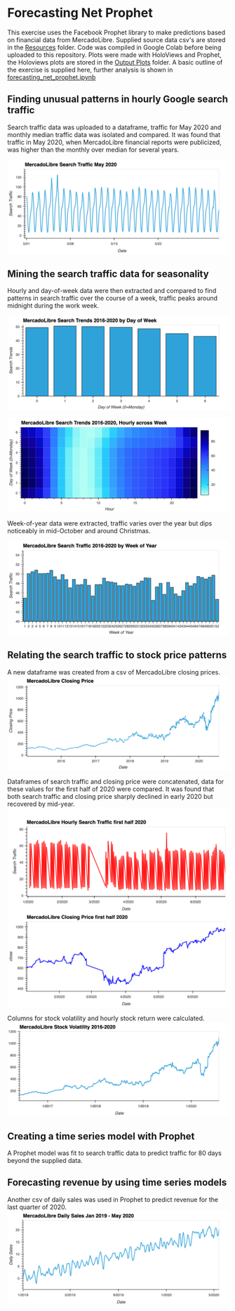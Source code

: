 # Forecasting Net Prophet
This exercise uses the Facebook Prophet library to make predictions based on financial data from MercadoLibre. Supplied source data csv's are stored in the [Resources](https://github.com/redtea3930/Forecasting_Net_Prophet/tree/main/Resources) folder.  Code was compiled in Google Colab before being uploaded to this repository. Plots were made with HoloViews and Prophet, the Holoviews plots are stored in the [Output Plots](https://github.com/redtea3930/Forecasting_Net_Prophet/tree/main/Output%20Plots) folder. A basic outline of the exercise is supplied here, further analysis is shown in [forecasting_net_prophet.ipynb](https://github.com/redtea3930/Forecasting_Net_Prophet/blob/main/forecasting_net_prophet.ipynb)

## Finding unusual patterns in hourly Google search traffic
Search traffic data was uploaded to a dataframe, traffic for May 2020 and monthly median traffic data was isolated and compared. It was found that traffic in May 2020, when MercadoLibre financial reports were publicized, was higher than the monthly over median for several years.

![MeradoLibre Search Traffic May 2020](https://github.com/redtea3930/Forecasting_Net_Prophet/blob/main/Output%20Plots/MercadoLibre%20Search%20Traffic%20May%202020.png)

## Mining the search traffic data for seasonality
Hourly and day-of-week data were then extracted and compared to find patterns in search traffic over the course of a week, traffic peaks around midnight during the work week.

![MercadoLibre Search Traffic by Day of Week](https://github.com/redtea3930/Forecasting_Net_Prophet/blob/main/Output%20Plots/MercadoLibre%20Search%20Trends%202016-2020%20by%20Day%20of%20Week.png)

![MercadoLibre Search Traffic Hourly Across Week](https://github.com/redtea3930/Forecasting_Net_Prophet/blob/main/Output%20Plots/MercadoLibre%20Search%20Trends%202016-2020%2C%20Hourly%20across%20Week.png)

Week-of-year data were extracted, traffic varies over the year but dips noticeably in mid-October and around Christmas.

![MercadoLibre Search Traffic 2016-2020 by Week of Year](https://github.com/redtea3930/Forecasting_Net_Prophet/blob/main/Output%20Plots/MercadoLibre%20Search%20Traffic%202016-2020%20by%20Week%20of%20Year.png)
## Relating the search traffic to stock price patterns
A new dataframe was created from a csv of MercadoLibre closing prices.
![MercadoLibre Closing Price](https://github.com/redtea3930/Forecasting_Net_Prophet/blob/main/Output%20Plots/MercadoLibre%20Closing%20Price.png)

Dataframes of search traffic and closing price were concatenated, data for these values for the first half of 2020 were compared. It was found that both search traffic and closing price sharply declined in early 2020 but recovered by mid-year.
![MercadoLibre Hourly Search Traffic and Closing Price First Half 2020](https://github.com/redtea3930/Forecasting_Net_Prophet/blob/main/Output%20Plots/MercadoLibre%20Hourly%20Search%20Traffic%20and%20Closing%20Price%20first%20half%202020.png)

Columns for stock volatility and hourly stock return were calculated.
![MercadoLibre Stock Volatility 2016-2020](https://github.com/redtea3930/Forecasting_Net_Prophet/blob/main/Output%20Plots/MercadoLibre%20Stock%20Volatility%202016-2020.png)

## Creating a time series model with Prophet
A Prophet model was fit to search traffic data to predict traffic for 80 days beyond the supplied data.

## Forecasting revenue by using time series models
Another csv of daily sales was used in Prophet to predict revenue for the last quarter of 2020.
![MercadoLibre Daily Sales Jan 2019-May 2020](https://github.com/redtea3930/Forecasting_Net_Prophet/blob/main/Output%20Plots/MercadoLibre%20Daily%20Sales%20Jan%202019%20-%20May%202020.png)